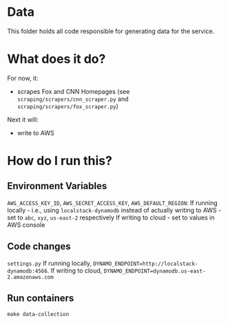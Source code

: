 # Data
This folder holds all code responsible for generating data for the service.

# What does it do? 
For now, it:
- scrapes Fox and CNN Homepages (see `scraping/scrapers/cnn_scraper.py` and `scraping/scrapers/fox_scraper.py`)

Next it will: 
- write to AWS

# How do I run this? 
## Environment Variables
`AWS_ACCESS_KEY_ID`, `AWS_SECRET_ACCESS_KEY`, `AWS_DEFAULT_REGION`: 
If running locally - i.e., using `localstack-dynamodb` instead of actually writing to AWS - set to `abc`, `xyz`, `us-east-2` respectively
If writing to cloud - set to values in AWS console

## Code changes
`settings.py`
If running locally, `DYNAMO_ENDPOINT=http://localstack-dynamodb:4566`. 
If writing to cloud, `DYNAMO_ENDPOINT=dynamodb.us-east-2.amazonaws.com`

## Run containers
```
make data-collection
```